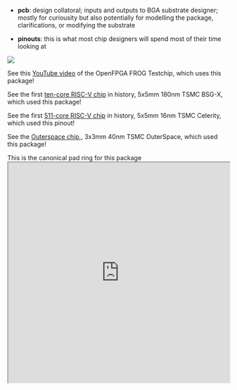 - **pcb**:     design collatoral; inputs and outputs to BGA substrate designer; 
           mostly for curiousity but also potentially for modelling the package, clarifications, or modifying the substrate

- **pinouts**: this is what most chip designers will spend most of their time looking at


<img src="http://bjump.org/pics/DSC02197.JPG">


See this <a href="https://www.youtube.com/watch?v=pumrNqkXjfI&list=PLD1QnhK1caR3IrAtVAd1-leMkus7dVy6a&index=17">YouTube video</a> of the OpenFPGA FROG Testchip, which uses this package!

See the first  <a href="http://bjump.org/manycore/">ten-core RISC-V chip</a> in history, 5x5mm 180nm TSMC BSG-X, which used this package!


See the first  <a href="http://bjump.org/manycore/">511-core RISC-V chip</a> in history, 5x5mm 16nm TSMC Celerity, which used this pinout!

See the  <a href="http://bjump.org/pics/outerspace_package_photo.png">Outerspace chip,</a>,  3x3mm 40nm TSMC OuterSpace, which used this package!

This is the canonical pad ring for this package <iframe src="http://bjump.org/pdf/padring_bsg_two.pdf" width="100%" height="500px">.
           
